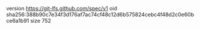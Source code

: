 version https://git-lfs.github.com/spec/v1
oid sha256:388b90c7e34f3d176af7ac74cf48c12d6b575824cebc4f48d2c0e60bce6a1b91
size 752
